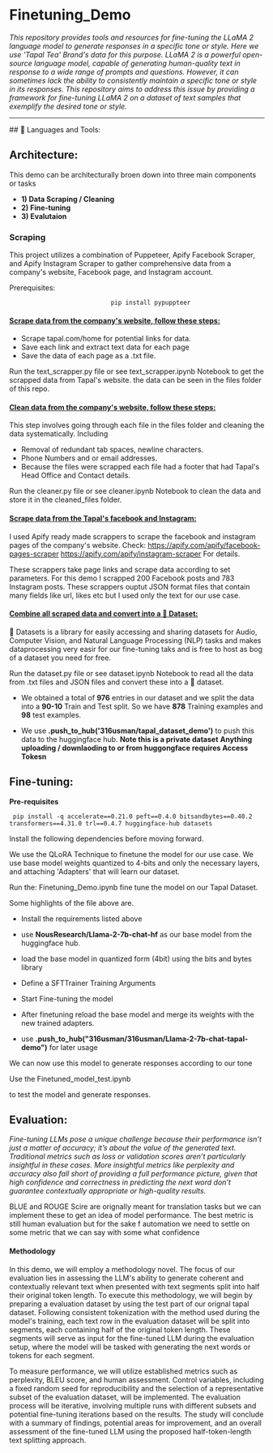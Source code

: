 # Finetuning_Demo
*This repository provides tools and resources for fine-tuning the LLaMA 2 language model to generate responses in a specific tone or style. Here we use 'Tapal Tea' Brand's data for this purpose. LLaMA 2 is a powerful open-source language model, capable of generating human-quality text in response to a wide range of prompts and questions. However, it can sometimes lack the ability to consistently maintain a specific tone or style in its responses. This repository aims to address this issue by providing a framework for fine-tuning LLaMA 2 on a dataset of text samples that exemplify the desired tone or style.*
<hr>
## 🧰 Languages and Tools:
<p align="center">

</p>

## Architecture:
This demo can be architecturally broen down into three main components or tasks
  * **1) Data Scraping / Cleaning**
  * **2) Fine-tuning**
  * **3) Evalutaion**

### Scraping
This project utilizes a combination of Puppeteer, Apify Facebook Scraper, and Apify Instagram Scraper to gather comprehensive data from a company's website, Facebook page, and Instagram account.

Prerequisites:

                                pip install pypuppteer
                                
#### <u>Scrape data from the company's website, follow these steps:</u>

  * Scrape tapal.com/home for potential links for data.
  * Save each link and extract text data for each page
  * Save the data of each page as a .txt file.

Run the 
  text_scrapper.py
file or see
  text_scrapper.ipynb
Notebook to get the scrapped data from Tapal's website. the data can be seen in the files folder of this repo.

#### <u>Clean data from the company's website, follow these steps:</u>

This step involves going through each file in the files folder and cleaning the data systematically.
Including
  * Removal of redundant tab spaces, newline characters.
  * Phone Numbers and or email addresses.
  * Because the files were scrapped each file had a footer that had Tapal's Head Office and Contact details.

Run the 
  cleaner.py
file or see
  cleaner.ipynb
Notebook to clean the data and store it in the cleaned_files folder.

#### <u>Scrape data from the Tapal's facebook and Instagram:</u>

I used Apify ready made scrappers to scrape the facebook and instagram pages of the company's website. 
Check:
https://apify.com/apify/facebook-pages-scraper
https://apify.com/apify/instagram-scraper
For details.

These scrappers take page links and scrape data according to set parameters. For this demo I scrapped 200 Facebook posts and 
783 Instagram posts. These scrappers ouptut JSON format files that contain many fields like url, likes etc but I used only the text for our use case.

#### <u>Combine all scraped data and convert into a 🤗 Dataset:</u>

🤗 Datasets is a library for easily accessing and sharing datasets for Audio, Computer Vision, and Natural Language Processing (NLP) tasks and makes dataprocessing very easir for our fine-tuning taks and is free to host as bog of a dataset you need for free.

Run the 
  dataset.py
file or see
 dataset.ipynb
Notebook to read all the data from .txt files and JSON files and convert these into a 🤗 dataset.

 * We obtained a total of **976** entries in our dataset and we split the data into a **90-10** Train and Test split.
 So we have **878** Training examples and **98** test examples.

 * We use **.push_to_hub('316usman/tapal_dataset_demo')** to push this data to the huggingface hub.
**Note this is a private dataset**
**Anything uploading / downlaoding to or from huggongface requires Access Tokesn**

## Fine-tuning:

**Pre-requisites**

     pip install -q accelerate==0.21.0 peft==0.4.0 bitsandbytes==0.40.2 transformers==4.31.0 trl==0.4.7 huggingface-hub datasets
Install the following dependencies before moving forward.

We use the QLoRA Technique to finetune the model for our use case. We use base model weights quantized to 4-bits and only the necessary layers, and attaching 'Adapters' that will learn our dataset.

Run the:
 Finetuning_Demo.ipynb
fine tune the model on our Tapal Dataset.

Some highlights of the file above are.
 * Install the requirements listed above

 * use **NousResearch/Llama-2-7b-chat-hf** as our base model from the huggingface hub.

 * load the base model in quantized form (4bit) using the bits and bytes library

 * Define a SFTTrainer Training Arguments

 * Start Fine-tuning the model

 * After finetuning reload the base model and merge its weights with the new trained adapters.

 * use **.push_to_hub("316usman/316usman/Llama-2-7b-chat-tapal-demo")** for later usage

We can now use this model to generate responses according to our tone

Use the 
 Finetuned_model_test.ipynb

to test the model and generate responses.

## Evaluation:

*Fine-tuning LLMs pose a unique challenge because their performance isn’t just a matter of accuracy; it’s about the value of the generated text. Traditional metrics such as loss or validation scores aren’t particularly insightful in these cases. More insightful metrics like perplexity and accuracy also fall short of providing a full performance picture, given that high confidence and correctness in predicting the next word don’t guarantee contextually appropriate or high-quality results.*

BLUE and ROUGE Scire are orignally meant for translation tasks but we can implement these to get an idea of model performance. The best metric is still human evaluation but for the sake f automation we need to settle on some metric that we can say with some what confidence 

#### Methodology

In this demo, we will employ a methodology novel. The focus of our evaluation lies in assessing the LLM's ability to generate coherent and contextually relevant text when presented with text segments split into half their original token length. To execute this methodology, we will begin by preparing a evaluation dataset by using the test part of our orignal tapal dataset. Following consistent tokenization with the method used during the model's training, each text row in the evaluation dataset will be split into segments, each containing half of the original token length. These segments will serve as input for the fine-tuned LLM during the evaluation setup, where the model will be tasked with generating the next words or tokens for each segment. 

To measure performance, we will utilize established metrics such as perplexity, BLEU score, and human assessment. Control variables, including a fixed random seed for reproducibility and the selection of a representative subset of the evaluation dataset, will be implemented. The evaluation process will be iterative, involving multiple runs with different subsets and potential fine-tuning iterations based on the results. The study will conclude with a summary of findings, potential areas for improvement, and an overall assessment of the fine-tuned LLM using the proposed half-token-length text splitting approach.

